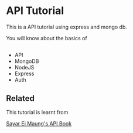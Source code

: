
# API Tutorial

This is a API tutorial using express and mongo db.

You will know about the basics of 



## 

 - API
 - MongoDB
 - NodeJS
 - Express
 - Auth

  
## Related

This tutorial is learnt from 

[Sayar Ei Maung's API Book](https://eimaung.com/)

  
